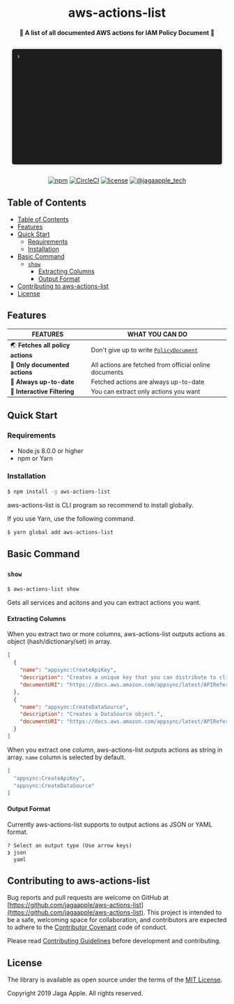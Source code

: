 <h1 align="center">aws-actions-list</h1>

<h4 align="center">📄 A list of all documented AWS actions for IAM Policy Document 👤</h4>

<div align="center">
<img src="./docs/summary.gif">

<a href="https://www.npmjs.com/package/aws-actions-list"><img src="https://img.shields.io/npm/v/aws-actions-list.svg" alt="npm"></a>
<a href="https://circleci.com/gh/jagaapple/aws-actions-list"><img src="https://img.shields.io/circleci/project/github/jagaapple/aws-actions-list/master.svg" alt="CircleCI"></a>
<a href="https://opensource.org/licenses/MIT"><img src="https://img.shields.io/github/license/jagaapple/aws-actions-list.svg" alt="license"></a>
<a href="https://twitter.com/jagaapple_tech"><img src="https://img.shields.io/badge/contact-%40jagaapple_tech-blue.svg" alt="@jagaapple_tech"></a>
</div>

## Table of Contents

<!-- TOC depthFrom:2 -->

- [Table of Contents](#table-of-contents)
- [Features](#features)
- [Quick Start](#quick-start)
  - [Requirements](#requirements)
  - [Installation](#installation)
- [Basic Command](#basic-command)
  - [`show`](#show)
    - [Extracting Columns](#extracting-columns)
    - [Output Format](#output-format)
- [Contributing to aws-actions-list](#contributing-to-aws-actions-list)
- [License](#license)

<!-- /TOC -->


## Features

| FEATURES                           | WHAT YOU CAN DO                                                                                                                     |
|------------------------------------|-------------------------------------------------------------------------------------------------------------------------------------|
| 🌏 **Fetches all policy actions** | Don't give up to write [`PolicyDocument`](https://docs.aws.amazon.com/IAM/latest/UserGuide/reference_policies_elements_action.html) |
| 📄 **Only documented actions**    | All actions are fetched from official online documents                                                                                              |
| 🔄 **Always up-to-date**          | Fetched actions are always up-to-date                                                                                                   |
| 💭 **Interactive Filtering**      | You can extract only actions you want                                                                                                     |


## Quick Start
### Requirements
- Node.js 8.0.0 or higher
- npm or Yarn


### Installation
```bash
$ npm install -g aws-actions-list
```

aws-actions-list is CLI program so recommend to install globally.

If you use Yarn, use the following command.

```bash
$ yarn global add aws-actions-list
```


## Basic Command
### `show`
```bash
$ aws-actions-list show
```

Gets all services and acitons and you can extract actions you want.

#### Extracting Columns
When you extract two or more columns, aws-actions-list outputs actions as object (hash/dictionary/set) in array.

```json
[
  {
    "name": "appsync:CreateApiKey",
    "description": "Creates a unique key that you can distribute to clients who are executing your API.",
    "documentURI": "https://docs.aws.amazon.com/appsync/latest/APIReference/API_CreateApiKey.html"
  },
  {
    "name": "appsync:CreateDataSource",
    "description": "Creates a DataSource object.",
    "documentURI": "https://docs.aws.amazon.com/appsync/latest/APIReference/API_CreateDataSource.html"
  }
]
```

When you extract one column, aws-actions-list outputs actions as string in array. `name` column is selected by default.

```json
[
  "appsync:CreateApiKey",
  "appsync:CreateDataSource"
]
```

#### Output Format
Currently aws-actions-list supports to output actions as JSON or YAML format.

```
? Select an output type (Use arrow keys)
❯ json
  yaml
```


## Contributing to aws-actions-list
Bug reports and pull requests are welcome on GitHub at
[https://github.com/jagaapple/aws-actions-list](https://github.com/jagaapple/aws-actions-list).
This project is intended to be a safe, welcoming space for collaboration, and contributors are expected to adhere to the
[Contributor Covenant](http://contributor-covenant.org) code of conduct.

Please read [Contributing Guidelines](./.github/CONTRIBUTING.md) before development and contributing.


## License
The library is available as open source under the terms of the [MIT License](http://opensource.org/licenses/MIT).

Copyright 2019 Jaga Apple. All rights reserved.
